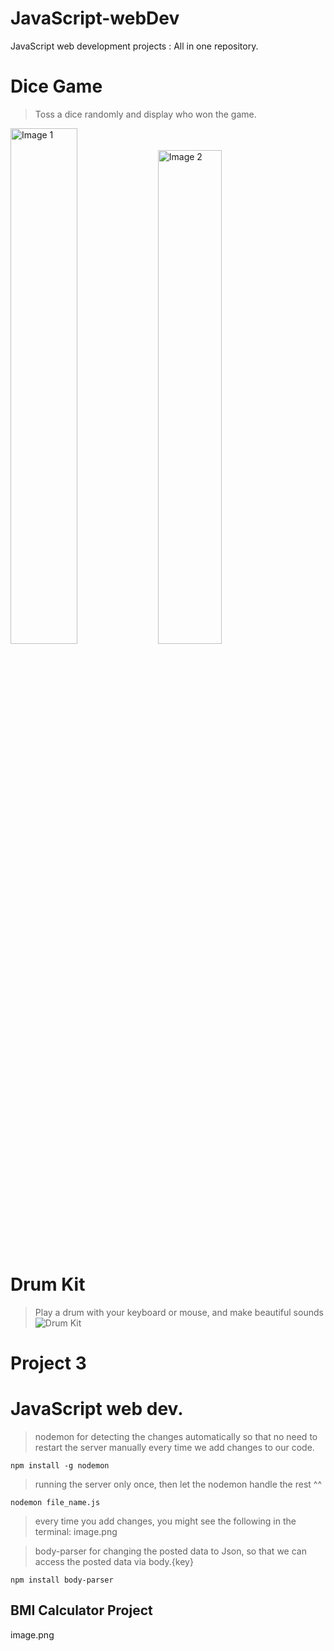 # JavaScript-webDev
JavaScript web development projects : All in one repository.

# Dice Game
> Toss a dice randomly and display who won the game.
<p float="left">
  <img src="https://user-images.githubusercontent.com/84252587/226403481-0af5a8a7-8334-48ad-94ff-31dd27e028e7.png" alt="Image 1" width="46%"/>
  <img src="https://user-images.githubusercontent.com/84252587/226404426-d97f07d5-0d15-40aa-9c05-98060e1c7e98.png" alt="Image 2" width="45%"/>
</p>

# Drum Kit
> Play a drum with your keyboard or mouse, and make beautiful sounds
![Drum Kit](https://user-images.githubusercontent.com/84252587/226666616-32faf476-9567-4aa9-836d-66cd3898db5e.png)

# Project 3
# JavaScript web dev.
> nodemon for detecting the changes automatically so that no need to restart the server manually every time we add changes to our code.
```
npm install -g nodemon
```
> running the server only once, then let the nodemon handle the rest ^^
```
nodemon file_name.js
```
> every time you add changes, you might see the following in the terminal:
image.png

> body-parser for changing the posted data to Json, so that we can access the posted data via body.{key}
```
npm install body-parser
```
## BMI Calculator Project
image.png


